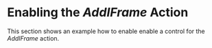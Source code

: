 <!-- loio80c503a6e11d47d28f1ee101e1e4bfff -->

# Enabling the *AddIFrame* Action

This section shows an example how to enable enable a control for the *AddIFrame* action.

